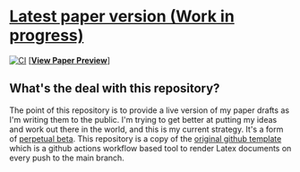 # [Latest paper version (Work in progress)](https://github.com/morganrivers/whale_translation/blob/previews/master/paper.pdf)

[![CI](https://github.com/morganrivers/whale_translation/actions/workflows/CI.yml/badge.svg)](https://github.com/morganrivers/whale_translation/actions/workflows/CI.yml) [[__View Paper Preview__](https://github.com/morganrivers/whale_translation/blob/previews/master/paper.pdf)]


## What's the deal with this repository?
The point of this repository is to provide a live version of my paper drafts as I'm writing them to the public. I'm trying to get better at putting my ideas and work out there in the world, and this is my current strategy. It's a form of [perpetual beta](https://en.wikipedia.org/wiki/Perpetual_beta).
This repository is a copy of the [original github template](https://github.com/LKedward/latex-github-collab) which is a github actions workflow based tool to render Latex documents on every push to the main branch.
